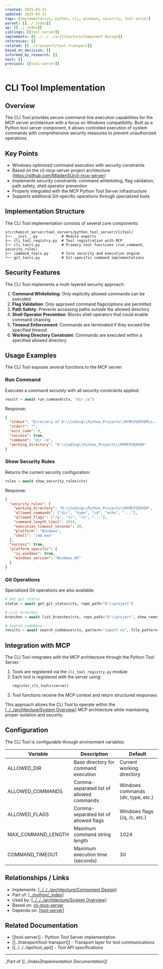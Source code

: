 ```yaml
---
created: 2025-03-31
updated: 2025-03-31
tags: [implementation, python, cli, windows, security, tool-server]
parent: [[../_index]]
up: [[../_index]]
siblings: [[tool-server]]
implements: [[../../../architecture/Component Design]]
references: []
related: [[../transport/tool-transport]]
based_on_decision: []
informed_by_research: []
next: []
previous: [[tool-server]]
---
```


# CLI Tool Implementation

## Overview

The CLI Tool provides secure command-line execution capabilities for the MCP server architecture with a focus on Windows compatibility. Built as a Python tool server component, it allows controlled execution of system commands with comprehensive security measures to prevent unauthorized operations.

## Key Points

- Windows-optimized command execution with security constraints
- Based on the cli-mcp-server project architecture (https://github.com/MladenSU/cli-mcp-server)
- Implements security constraints: command whitelisting, flag validation, path safety, shell operator prevention
- Properly integrated with the MCP Python Tool Server infrastructure
- Supports additional Git-specific operations through specialized tools

## Implementation Structure

The CLI Tool implementation consists of several core components:

```
src/chemist_server/tool_servers/python_tool_server/cliTool/
├── __init__.py           # Module exports
├── cli_tool_registry.py  # Tool registration with MCP
├── cli_tools.py          # Primary tool functions (run_command, security_rules)
├── command_tools.py      # Core security and execution engine
└── git_tools.py          # Git-specific command implementations
```

## Security Features

The CLI Tool implements a multi-layered security approach:

1. **Command Whitelisting**: Only explicitly allowed commands can be executed
2. **Flag Validation**: Only approved command flags/options are permitted
3. **Path Safety**: Prevents accessing paths outside the allowed directory
4. **Shell Operator Prevention**: Blocks shell operators that could enable command chaining
5. **Timeout Enforcement**: Commands are terminated if they exceed the specified timeout
6. **Working Directory Constraint**: Commands are executed within a specified allowed directory

## Usage Examples

The CLI Tool exposes several functions to the MCP server:

### Run Command

Executes a command securely with all security constraints applied:

```python
result = await run_command(ctx, "dir /a")
```

Response:

```json
{
  "stdout": "Directory of D:\\Coding\\Python_Projects\\MYMCPSERVER\n...",
  "stderr": "",
  "exit_code": 0,
  "success": true,
  "command": "dir /a",
  "working_directory": "D:\\Coding\\Python_Projects\\MYMCPSERVER"
}
```

### Show Security Rules

Returns the current security configuration:

```python
rules = await show_security_rules(ctx)
```

Response:

```json
{
  "security_rules": {
    "working_directory": "D:\\Coding\\Python_Projects\\MYMCPSERVER",
    "allowed_commands": ["dir", "type", "cd", "echo", "..."],
    "allowed_flags": ["/q", "/c", "/s", "..."],
    "command_length_limit": 1024,
    "execution_timeout_seconds": 30,
    "platform": "Windows",
    "shell": "cmd.exe"
  },
  "success": true,
  "platform_specific": {
    "is_windows": true,
    "windows_version": "Windows_NT"
  }
}
```

### Git Operations

Specialized Git operations are also available:

```python
# Get git status
status = await get_git_status(ctx, repo_path="D:\\project")

# List branches
branches = await list_branches(ctx, repo_path="D:\\project", show_remotes=True)

# Search codebase
results = await search_codebase(ctx, pattern="import os", file_pattern="*.py")
```

## Integration with MCP

The CLI Tool integrates with the MCP architecture through the Python Tool Server:

1. Tools are registered via the `cli_tool_registry.py` module
2. Each tool is registered with the server using:
   ```python
   register_cli_tools(server)
   ```
3. Tool functions receive the MCP context and return structured responses

This approach allows the CLI Tool to operate within the [[../../architecture/System Overview]](defined_by) MCP architecture while maintaining proper isolation and security.

## Configuration

The CLI Tool is configurable through environment variables:

| Variable           | Description                              | Default                            |
| ------------------ | ---------------------------------------- | ---------------------------------- |
| ALLOWED_DIR        | Base directory for command execution     | Current working directory          |
| ALLOWED_COMMANDS   | Comma-separated list of allowed commands | Windows commands (dir, type, etc.) |
| ALLOWED_FLAGS      | Comma-separated list of allowed flags    | Windows flags (/q, /c, etc.)       |
| MAX_COMMAND_LENGTH | Maximum command string length            | 1024                               |
| COMMAND_TIMEOUT    | Maximum execution time (seconds)         | 30                                 |

## Relationships / Links

- Implements: [[../../../architecture/Component Design]](implements)
- Part of: [[../python/_index]](part_of)
- Used by: [[../../../architecture/System Overview]](used_by)
- Based on: [cli-mcp-server](https://github.com/MladenSU/cli-mcp-server)
- Depends on: [[tool-server]](depends_on)

## Related Documentation

- [[tool-server]] - Python Tool Server implementation
- [[../transport/tool-transport]] - Transport layer for tool communications
- [[../../../api/tool_api]] - Tool API specifications

---

_Part of [[../_index|Implementation Documentation]]_
